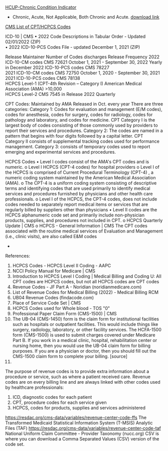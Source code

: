 [HCUP-Chronic Condition Indicator](https://www.hcup-us.ahrq.gov/toolssoftware/chronic_icd10/chronic_icd10.jsp#download)  
- Chronic, Acute, Not Applicable, Both Chronic and Acute. [download link](https://www.hcup-us.ahrq.gov/toolssoftware/chronic_icd10/CCI-ICD10CM-v2021-1.zip)  

[CMS List of CPT/HCPCS Codes](https://www.cms.gov/Medicare/Fraud-and-Abuse/PhysicianSelfReferral?msclkid=915e55c3d13011ecb39f45d53e297bbe)

ICD-10 | CMS
•	2022 Code Descriptions in Tabular Order - Updated 02/01/2022 (ZIP)  
•	2022 ICD-10-PCS Codes File - updated December 1, 2021 (ZIP)


Release	Maintainer	Number of Codes	discharges	Release Frequency
2022 ICD-10-CM codes	CMS	72621	October 1, 2021 - September 30, 2022	Yearly in December
2022 ICD-10-PCS codes	CMS	78227		
2021 ICD-10-CM codes	CMS	72750	October 1, 2020 - September 30, 2021	
2021 ICD-10-PCS codes	CMS	78138		
HCPCS Level-1 (CPT-4th Revision – Category I)	American Medical Association (AMA)	>10,000		
HCPCS Level-2	CMS	7545 in Release 2022		Quarterly
				

CPT Codes:
Maintained by AMA
Released in Oct. every year
There are three categories: 
Category 1: Codes for evaluation and management (E/M codes), codes for anesthesia, codes for surgery, codes for radiology, codes for pathology and laboratory, and codes for medicine.
CPT Category I is the largest body of codes consisting of those commonly used by providers to report their services and procedures. 
Category 2: The codes are named in a pattern that begins with four digits followed by a capital letter.
CPT Category II consists of supplemental tracking codes used for performance management. 
Category 3: consists of temporary codes used to report emerging and experimental services and procedures. 

HCPCS Codes
•	Level I codes consist of the AMA's CPT codes and is numeric.
o	Level I HCPCS (CPT-4 codes) for hospital providers
o	Level I of the HCPCS is comprised of Current Procedural Terminology (CPT-4) , a numeric coding system maintained by the American Medical Association (AMA).
o	The CPT-4 is a uniform coding system consisting of descriptive terms and identifying codes that are used primarily to identify medical services and procedures furnished by physicians and other health care professionals. 
o	Level I of the HCPCS, the CPT-4 codes, does not include codes needed to separately report medical items or services that are regularly billed by suppliers other than physicians
•	Level II codes are the HCPCS alphanumeric code set and primarily include non-physician products, supplies, and procedures not included in CPT.
o	HCPCS Quarterly Update | CMS
o	HCPCS - General Information | CMS
The CPT codes associated with the routine medical services of Evaluation and Management (i.e., clinic visits), are also called E&M codes

 
-	
References:
1.	HCPCS Codes - HCPCS Level II Coding - AAPC
2.	NCCI Policy Manual for Medicare | CMS
3.	Introduction to HCPCS Level I Coding | Medical Billing and Coding U: All CPT codes are HCPCS codes, but not all HCPCS codes are CPT codes
4.	Revenue Codes - JF Part A - Noridian (noridianmedicare.com)
5.	List of Revenue Codes for Medical Billing (2022) - Medical Billing RCM
6.	UB04 Revenue Codes (findacode.com)
7.	Place of Service Code Set | CMS
8.	HCPCS Codes used for Whole blood - TOS "0"
9.	Professional Paper Claim Form (CMS-1500) | CMS
10.	The UB-04 (CMS-1450) form is the claim form for institutional facilities such as hospitals or outpatient facilities. This would include things like surgery, radiology, laboratory, or other facility services. The HCFA-1500 form (CMS-1500) is used to submit charges covered under Medicare Part B. If you work in a medical clinic, hospital, rehabilitation center or nursing home, then you would use the UB-04 claim form for billing purposes. If you are a physician or doctor, then you should fill out the CMS-1500 claim form to complete your billing. [source]
11.	

The purpose of revenue codes is to provide extra information about a procedure or service, such as where a patient received care. 
Revenue codes are on every billing line and are always linked with other codes used by healthcare professionals:
1.	ICD, diagnostic codes for each patient
2.	CPT, procedure codes for each service given
3.	HCPCS, codes for products, supplies and services administered

https://resdac.org/cms-data/variables/revenue-center-code-ffs
The Transformed Medicaid Statistical Information System (T-MSIS) Analytic Files (TAF)
https://resdac.org/cms-data/variables/revenue-center-code-taf 
National Uniform Claim Committee - Provider Taxonomy (nucc.org)
CSV is where you can download a Comma Separated Values (CSV) version of the code set. 
